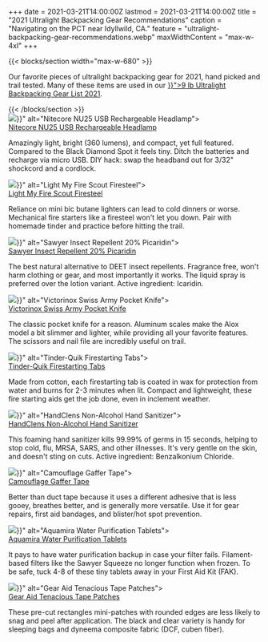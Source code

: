 +++
date = 2021-03-21T14:00:00Z
lastmod = 2021-03-21T14:00:00Z
title = "2021 Ultralight Backpacking Gear Recommendations"
caption = "Navigating on the PCT near Idyllwild, CA."
feature = "ultralight-backpacking-gear-recommendations.webp"
maxWidthContent = "max-w-4xl"
+++

{{< blocks/section width="max-w-680" >}}
<p class="lead">Our favorite pieces of ultralight backpacking gear for 2021, hand picked and trail tested. Many of these items are used in our <a class="link" href="{{< relref "ultralight-backpacking-gear-list" >}}">9 lb Ultralight Backpacking Gear List 2021</a>.</p>
{{< /blocks/section >}}

<div class="flex flex-wrap justify-between">
  <div class="card">
    <img src="{{< cdn-url "gear-recommendations/nitecore-nu25-rechargeable-headlamp.jpg" >}}" alt="Nitecore NU25 USB Rechargeable Headlamp">
    <div class="px-6 py-4">
      <div class="text-xl">
        <a id="nitecore-nu25-headlamp_card" class="link stretched-link" rel="nofollow" target="_blank" href="https://www.amazon.com/dp/B0785TM5SX/?tag=ltrl-20">Nitecore NU25 USB Rechargeable Headlamp</a>
      </div>
      <p class="text-gray-700 text-base mt-2">Amazingly light, bright (360 lumens), and compact, yet full featured. Compared to the Black Diamond Spot it feels tiny. Ditch the batteries and recharge via micro USB. DIY hack: swap the headband out for 3/32" shockcord and a cordlock.</p>
    </div>
  </div>

  <div class="card">
    <img src="{{< cdn-url "gear-recommendations/light-my-fire-scout-firesteel.jpg" >}}" alt="Light My Fire Scout Firesteel">
    <div class="px-6 py-4">
      <div class="text-xl">
        <a id="light-my-fire-swedish-firesteel-2-scout_card" class="link stretched-link" rel="nofollow" target="_blank" href="https://www.amazon.com/dp/B00440VJMU/?tag=ltrl-20">Light My Fire Scout Firesteel</a>
      </div>
      <p class="text-gray-700 text-base mt-2">Reliance on mini bic butane lighters can lead to cold dinners or worse. Mechanical fire starters like a firesteel won't let you down. Pair with homemade tinder and practice before hitting the trail.</p>
    </div>
  </div>

  <div class="card">
    <img src="{{< cdn-url "gear-recommendations/sawyer-insect-repellent-picaridin.jpg" >}}" alt="Sawyer Insect Repellent 20% Picaridin">
    <div class="px-6 py-4">
      <div class="text-xl">
        <a id="sawyer-picaridin-insect-repellent_card" class="link stretched-link" rel="nofollow" target="_blank" href="https://www.amazon.com/dp/B002CMOM3U/?tag=ltrl-20">Sawyer Insect Repellent 20% Picaridin</a>
      </div>
      <p class="text-gray-700 text-base mt-2">The best natural alternative to DEET insect repellents. Fragrance free, won't harm clothing or gear, and most importantly it works. The liquid spray is preferred over the lotion variant. Active ingredient: Icaridin.</p>
    </div>
  </div>

  <div class="card">
    <img src="{{< cdn-url "gear-recommendations/victorinox-swiss-army-pocket-knife.jpg" >}}" alt="Victorinox Swiss Army Pocket Knife">
    <div class="px-6 py-4">
      <div class="text-xl">
        <a id="victorinox-swiss-army-classic-pocket-knife_card" class="link stretched-link" rel="nofollow" target="_blank" href="https://www.amazon.com/dp/B0014YK236/?tag=ltrl-20">Victorinox Swiss Army Pocket Knife</a>
      </div>
      <p class="text-gray-700 text-base mt-2">The classic pocket knife for a reason. Aluminum scales make the Alox model a bit slimmer and lighter, while providing all your favorite features. The scissors and nail file are incredibly useful on trail.</p>
    </div>
  </div>

  <div class="card">
    <img src="{{< cdn-url "gear-recommendations/tinder-quik-firestarting-tabs.jpg" >}}" alt="Tinder-Quik Firestarting Tabs">
    <div class="px-6 py-4">
      <div class="text-xl">
        <a id="four-seasons-survival-tinder-quik-fire-tab_card" class="link stretched-link" rel="nofollow" target="_blank" href="https://www.amazon.com/dp/B00US31V20/?tag=ltrl-20">Tinder-Quik Firestarting Tabs</a>
      </div>
      <p class="text-gray-700 text-base mt-2">Made from cotton, each firestarting tab is coated in wax for protection from water and burns for 2-3 minutes when lit. Compact and lightweight, these fire starting aids get the job done, even in inclement weather.</p>
    </div>
  </div>

  <div class="card">
    <img src="{{< cdn-url "gear-recommendations/handclens-non-alcohol-hand-sanitizer.jpg" >}}" alt="HandClens Non-Alcohol Hand Sanitizer">
    <div class="px-6 py-4">
      <div class="text-xl">
        <a id="handclens-non-alcohol-hand-sanitizer_card" class="link stretched-link" rel="nofollow" target="_blank" href="https://www.amazon.com/dp/B002MDHMMW/?tag=ltrl-20">HandClens Non-Alcohol Hand Sanitizer</a>
      </div>
      <p class="text-gray-700 text-base mt-2">This foaming hand sanitizer kills 99.99% of germs in 15 seconds, helping to stop cold, flu, MRSA, SARS, and other illnesses. It's very gentle on the skin, and doesn't sting on cuts. Active ingredient: Benzalkonium Chloride.</p>
    </div>
  </div>

  <div class="card">
    <img src="{{< cdn-url "gear-recommendations/camouflage-gaffer-tape.jpg" >}}" alt="Camouflage Gaffer Tape">
    <div class="px-6 py-4">
      <div class="text-xl">
        <a id="gaffer-power-gaffer-tape_card" class="link stretched-link" rel="nofollow" target="_blank" href="https://www.amazon.com/dp/B06ZZ6LL74/?tag=ltrl-20">Camouflage Gaffer Tape</a>
      </div>
      <p class="text-gray-700 text-base mt-2">Better than duct tape because it uses a different adhesive that is less gooey, breathes better, and is generally more versatile. Use it for gear repairs, first aid bandages, and blister/hot spot prevention.</p>
    </div>
  </div>

  <div class="card">
    <img src="{{< cdn-url "gear-recommendations/aquamira-water-purification-tablets.jpg" >}}" alt="Aquamira Water Purification Tablets">
    <div class="px-6 py-4">
      <div class="text-xl">
        <a id="aquamira-water-purification-tablets_card" class="link stretched-link" rel="nofollow" target="_blank" href="https://www.amazon.com/dp/B0016A8ODI/?tag=ltrl-20">Aquamira Water Purification Tablets</a>
      </div>
      <p class="text-gray-700 text-base mt-2">It pays to have water purification backup in case your filter fails. Filament-based filters like the Sawyer Squeeze no longer function when frozen. To be safe, tuck 4-8 of these tiny tablets away in your First Aid Kit (FAK).</p>
    </div>
  </div>

  <div class="card">
    <img src="{{< cdn-url "gear-recommendations/gear-aid-tenacious-tape-patches.jpg" >}}" alt="Gear Aid Tenacious Tape Patches">
    <div class="px-6 py-4">
      <div class="text-xl">
        <a id="gear-aid-tenacious-tape-mini-patches_card" class="link stretched-link" rel="nofollow" target="_blank" href="https://www.amazon.com/dp/B00UTK466U/?tag=ltrl-20">Gear Aid Tenacious Tape Patches</a>
      </div>
      <p class="text-gray-700 text-base mt-2">These pre-cut rectangles mini-patches with rounded edges are less likely to snag and peel after application. The black and clear variety is handy for sleeping bags and dyneema composite fabric (DCF, cuben fiber).</p>
    </div>
  </div>
</div>

